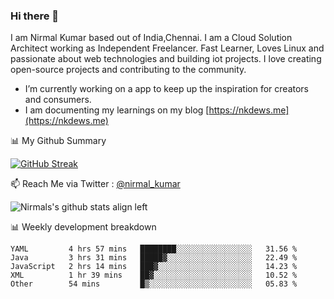 ### Hi there 👋

 I am Nirmal Kumar based out of India,Chennai. I am a Cloud Solution Architect working as Independent Freelancer. Fast Learner, Loves Linux and passionate about web technologies and building iot projects. I love creating open-source projects and contributing to the community.

- I’m currently working on a app to keep up the inspiration for creators and consumers.
- I am documenting my learnings on my blog [https://nkdews.me](https://nkdews.me)


📊 My Github Summary

[![GitHub Streak](https://github-readme-streak-stats.herokuapp.com?user=nk-gears&theme=dark&hide_border=true&date_format=M%20j%5B%2C%20Y%5D)](https://git.io/streak-stats)


📫 Reach Me via  Twitter : [@nirmal_kumar](https://twitter.com/nirmal_kumar)

![Nirmals's github stats align left](https://github-readme-stats.vercel.app/api?username=nk-gears&show_icons=true)


📊 Weekly development breakdown

<!--START_SECTION:waka-->

```text
YAML         4 hrs 57 mins   ████████░░░░░░░░░░░░░░░░░   31.56 %
Java         3 hrs 31 mins   █████▓░░░░░░░░░░░░░░░░░░░   22.49 %
JavaScript   2 hrs 14 mins   ███▓░░░░░░░░░░░░░░░░░░░░░   14.23 %
XML          1 hr 39 mins    ██▓░░░░░░░░░░░░░░░░░░░░░░   10.52 %
Other        54 mins         █▒░░░░░░░░░░░░░░░░░░░░░░░   05.83 %
```

<!--END_SECTION:waka-->


